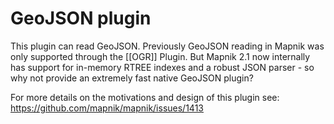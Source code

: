 # GeoJSON plugin

This plugin can read GeoJSON. Previously GeoJSON reading in Mapnik was only supported through the [[OGR]] Plugin. But Mapnik 2.1 now internally has support for in-memory RTREE indexes and a robust JSON parser - so why not provide an extremely fast native GeoJSON plugin?

For more details on the motivations and design of this plugin see: https://github.com/mapnik/mapnik/issues/1413


